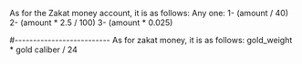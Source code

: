 As for the Zakat money account, it is as follows:
Any one:
1- (amount / 40)
2- (amount * 2.5 / 100)
3- (amount * 0.025)

#--------------------------
As for zakat money, it is as follows:
gold_weight * gold caliber / 24

